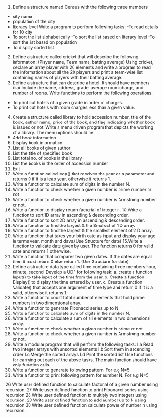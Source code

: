 1. Define a structure named Census with the following three members:
- city name
- population of the city
- literacy level
 Write a program to perform following tasks:
-To read details for 10 city
- To sort the list alphabetically
-To sort the list based on literacy level
-To sort the list based on population
- To display sorted list
2. Define a structure called cricket that will describe the following information:
(Player name, Team name, batting average)
Using cricket, declare an array player with 20 elements and write a program to read the information
about all the 20 players and print a team-wise list containing names of players with their batting
average.
3. Define a structure that can describe a hotel. It should have members that include the name, address,
grade, average room charge, and number of rooms. Write functions to perform the following
operations.
- To print out hotels of a given grade in order of charges.
- To print out hotels with room charges less than a given value.
4. Create a structure called library to hold accession number, title of the book, author name, price of
the book, and flag indicating whether book is issued or not. Write a menu driven program that
depicts the working of a library. The menu options should be:
1. Add book information
2. Display book information
3. List all books of given author
4. List the title of specified book
5. List total no. of books in the library
6. List the books in the order of accession number
7. Exit
5. Write a function called leap() that receives the year as a parameter and returns 0 if it is a leap year,
otherwise it returns 1.
6. Write a function to calculate sum of digits in the number N.
7. Write a function to check whether a given number is prime number or not
8. Write a function to check whether a given number is Armstrong number or not.
9. Write a function to display return factorial of integer n.
10.Write a function to sort 1D array in ascending & descending order.
11. Write a function to sort 2D array in ascending & descending order.
12. Write a function to find the largest & the Smallest of 1 D array.
13. Write a function to find the largest & the smallest element of 2 D array.
14. Write a function that takes your birth date as input and display your age in terms year, month and
days.(Use Structure for date)
15.Write a function to validate date given by user. The function returns 0 for valid date and returns 1
otherwise.
16. Write a function that compares two given dates. If the dates are equal then it must return 0 else
return 1. (Use Structure for date)
17. Define a structure data type called time containing three members hour, minute, second. Develop a
UDF for following task:
a. create a function Input() to take input of the time from the user.
b. Create a function Display() to display the time entered by user.
 c. Create a function Validate() that accepts one argument of time type
 and return 0 if it is a valid, otherwise it returns 1.
18. Write a function to count total number of elements that hold prime numbers in two dimensional array.
19. Write a function to generate Fibonacci series up to N.
20. Write a function to calculate sum of digits in the number N.
21. Write a function to calculate a sum of all elements in two dimensional array.
22. Write a function to check whether a given number is prime or not.
23. Write a function to check whether a given number is Armstrong number or not.
24. Write a modular program that will perform the following tasks:
I.a Read two integer arrays with unsorted elements
I.b Sort them in ascending order
I.c Merge the sorted arrays
I.d Print the sorted list
Use functions for carrying out each of the above tasks. The main function should have only function calls.
24. Write a function to generate following pattern.
 For e.g N=5
25. Write a function to print following pattern for number N.
For e.g N=5

26 Write user defined function to calculate factorial of a given number using recursion.
27 Write user defined function to print Fibonacci series using recursion
28 Write user defined function to multiply two integers using recursion.
29 Write user defined function to add number up to N using recursion
30 Write user defined function calculate power of number n using recursion.
